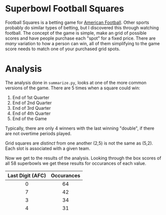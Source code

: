 # Superbowl Football Squares
Football Squares is a betting game for 
[American Football](https://en.wikipedia.org/wiki/American_football).
Other sports probably do similar types of betting, but I discovered
this through watching football. The concept of the game is simple,
make an grid of possible scores and have people purchase each
"spot" for a fixed price. There are _many_ variation to how
a person can win, all of them simplifying to the game score 
needs to match one of your purchased grid spots.


# Analysis
The analysis done in `summarize.py`, looks at one of the more
common versions of the game. There are 5 times when a square
could win:
  1. End of 1st Quarter
  1. End of 2nd Quarter
  1. End of 3rd Quarter
  1. End of 4th Quarter
  1. End of the Game

Typically, there are only 4 winners with the last winning
"double", if there are not overtime periods played.

Grid squares are _distinct_ from one another (2,5) is not the
same as (5,2). Each slot is associated with a given team.

Now we get to the results of the analysis. Looking through
the box scores of all 58 superbowls we get these results for
occurances of each value.

| Last Digit (AFC) | Occurances |
|:----------------:|:----------:|
|0                 | 64         |
|7                 | 42         |
|3                 | 34         |
|4                 | 31         |
|6                 | 19         |
|1                 | 14         |
|8                 | 9          |
|9                 | 9          |
|2                 | 7          |
|5                 | 3          |

| Last Digit (NFC) | Occurances |
|:----------------:|:----------:|
|0                 | 61         |
|7                 | 41         |
|3                 | 40         |
|4                 | 18         |
|1                 | 16         |
|6                 | 16         |
|9                 | 14         |
|8                 | 11         |
|5                 | 8          |
|2                 | 7          |

